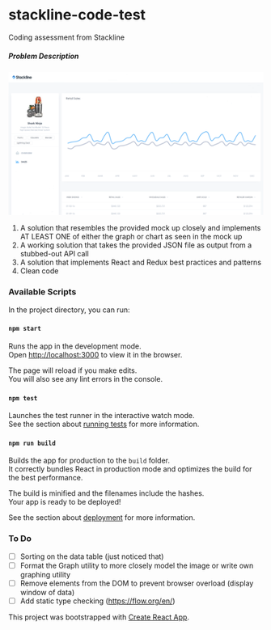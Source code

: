 # stackline-code-test
Coding assessment from Stackline

##### Problem Description
![Stackline Screen To Implement](public/design/Webdev_Stackline%20screenshot.png)
1. A solution that resembles the provided mock up closely and implements AT LEAST ONE of either the graph or chart as seen in the mock up
2. A working solution that takes the provided JSON file as output from a stubbed-out API call
3. A solution that implements React and Redux best practices and patterns
4. Clean code

### Available Scripts

In the project directory, you can run:

#### `npm start`

Runs the app in the development mode.<br />
Open [http://localhost:3000](http://localhost:3000) to view it in the browser.

The page will reload if you make edits.<br />
You will also see any lint errors in the console.

#### `npm test`

Launches the test runner in the interactive watch mode.<br />
See the section about [running tests](https://facebook.github.io/create-react-app/docs/running-tests) for more information.

#### `npm run build`

Builds the app for production to the `build` folder.<br />
It correctly bundles React in production mode and optimizes the build for the best performance.

The build is minified and the filenames include the hashes.<br />
Your app is ready to be deployed!

See the section about [deployment](https://facebook.github.io/create-react-app/docs/deployment) for more information.

### To Do
- [ ] Sorting on the data table (just noticed that)
- [ ] Format the Graph utility to more closely model the image or write own graphing utility
- [ ] Remove elements from the DOM to prevent browser overload (display window of data)
- [ ] Add static type checking (https://flow.org/en/)

This project was bootstrapped with [Create React App](https://github.com/facebook/create-react-app).